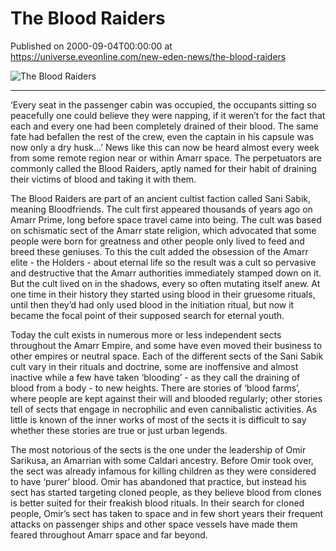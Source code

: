 # The Blood Raiders
Published on 2000-09-04T00:00:00 at https://universe.eveonline.com/new-eden-news/the-blood-raiders

![The Blood Raiders](https://web.ccpgamescdn.com/communityassets/img/chronicles/chronicleImage/satanist.jpg)

---



‘Every seat in the passenger cabin was occupied, the occupants sitting so peacefully one could believe they were napping, if it weren’t for the fact that each and every one had been completely drained of their blood. The same fate had befallen the rest of the crew, even the captain in his capsule was now only a dry husk…’ News like this can now be heard almost every week from some remote region near or within Amarr space. The perpetuators are commonly called the Blood Raiders, aptly named for their habit of draining their victims of blood and taking it with them.

The Blood Raiders are part of an ancient cultist faction called Sani Sabik, meaning Bloodfriends. The cult first appeared thousands of years ago on Amarr Prime, long before space travel came into being. The cult was based on schismatic sect of the Amarr state religion, which advocated that some people were born for greatness and other people only lived to feed and breed these geniuses. To this the cult added the obsession of the Amarr elite - the Holders - about eternal life so the result was a cult so pervasive and destructive that the Amarr authorities immediately stamped down on it. But the cult lived on in the shadows, every so often mutating itself anew. At one time in their history they started using blood in their gruesome rituals, until then they’d had only used blood in the initiation ritual, but now it became the focal point of their supposed search for eternal youth.

Today the cult exists in numerous more or less independent sects throughout the Amarr Empire, and some have even moved their business to other empires or neutral space. Each of the different sects of the Sani Sabik cult vary in their rituals and doctrine, some are inoffensive and almost inactive while a few have taken ‘blooding’ - as they call the draining of blood from a body - to new heights. There are stories of ‘blood farms’, where people are kept against their will and blooded regularly; other stories tell of sects that engage in necrophilic and even cannibalistic activities. As little is known of the inner works of most of the sects it is difficult to say whether these stories are true or just urban legends.

The most notorious of the sects is the one under the leadership of Omir Sarikusa, an Amarrian with some Caldari ancestry. Before Omir took over, the sect was already infamous for killing children as they were considered to have ‘purer’ blood. Omir has abandoned that practice, but instead his sect has started targeting cloned people, as they believe blood from clones is better suited for their freakish blood rituals. In their search for cloned people, Omir’s sect has taken to space and in few short years their frequent attacks on passenger ships and other space vessels have made them feared throughout Amarr space and far beyond.
